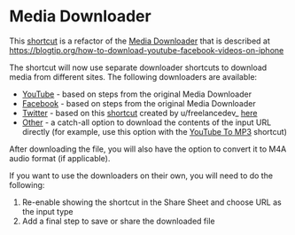 # Media Downloader

This [shortcut](Media%20Downloader.shortcut) is a refactor of the [Media Downloader](https://www.icloud.com/shortcuts/00d0076176854dc083c2067e30bd543f) that is described at https://blogtip.org/how-to-download-youtube-facebook-videos-on-iphone

The shortcut will now use separate downloader shortcuts to download media from different sites.  The following downloaders are available:

- [YouTube](YouTube%20Downloader.shortcut) - based on steps from the original Media Downloader
- [Facebook](Facebook%20Downloader.shortcut) - based on steps from the original Media Downloader
- [Twitter](Twitter%20Downloader.shortcut) - based on this [shortcut](https://www.icloud.com/shortcuts/e5f06ab2d11c4837adc40944900f6ca8) created by u/freelancedev_ [here](https://www.reddit.com/r/shortcuts/comments/9o0qxb/twitter_video_downloader_v15)
- [Other](Content%20Downloader.shortcut) - a catch-all option to download the contents of the input URL directly (for example, use this option with the [YouTube To MP3](../YouTube%20To%20MP3) shortcut)

After downloading the file, you will also have the option to convert it to M4A audio format (if applicable).

If you want to use the downloaders on their own, you will need to do the following:

1. Re-enable showing the shortcut in the Share Sheet and choose URL as the input type
2. Add a final step to save or share the downloaded file
